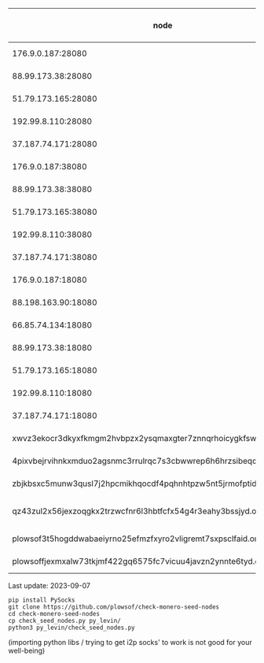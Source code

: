 | node  | status (daily check) |
|---|---|
|176.9.0.187:28080|🙂🙂🙂🙂🙂🙂🙂|
|88.99.173.38:28080|🙂🙂🙂🙂🙂🙂🙂|
|51.79.173.165:28080|🙂🙂🙂🙂🙂🙂🙂|
|192.99.8.110:28080|🙂🙂🙂🙂🙂🙂🙂|
|37.187.74.171:28080|🙂🙂🙂🙂🙂🙂🙂|
|176.9.0.187:38080|🙂🙂🙂🙂🙂🙂🙂|
|88.99.173.38:38080|🙂🙂🙂🙂🙂🙂🙂|
|51.79.173.165:38080|🙂🙂🙂🙂🙂🙂🙂|
|192.99.8.110:38080|🙂🙂🙂🙂🙂🙂🙂|
|37.187.74.171:38080|🙂🙂🙂🙂🙂🙂🙂|
|176.9.0.187:18080|🙂🙂🙂🙂🙂🙂🙂|
|88.198.163.90:18080|🙂🙂🙂🙂🙂🙂🙂|
|66.85.74.134:18080|🙂🙂🙂🙂🙂🙂🙂|
|88.99.173.38:18080|🙂🙂🙂🙂🙂🙂🙂|
|51.79.173.165:18080|😡🙂🙂🙂🙂🙂🙂|
|192.99.8.110:18080|🙂🙂🙂🙂🙂🙂🙂|
|37.187.74.171:18080|🙂🙂🙂🙂🙂🙂🙂|
|xwvz3ekocr3dkyxfkmgm2hvbpzx2ysqmaxgter7znnqrhoicygkfswid.onion:18083|🙂🙂😡🙂🙂🙂😡|
|4pixvbejrvihnkxmduo2agsnmc3rrulrqc7s3cbwwrep6h6hrzsibeqd.onion:18083|🙂🙂😡🙂🙂🙂🙂|
|zbjkbsxc5munw3qusl7j2hpcmikhqocdf4pqhnhtpzw5nt5jrmofptid.onion:18083|🙂🙂🙂🙂🙂🙂🙂|
|qz43zul2x56jexzoqgkx2trzwcfnr6l3hbtfcfx54g4r3eahy3bssjyd.onion:18083|😡😡😡😡😡😡😡|
|plowsof3t5hogddwabaeiyrno25efmzfxyro2vligremt7sxpsclfaid.onion:18083|🙂🙂🙂🙂🙂🙂🙂|
|plowsoffjexmxalw73tkjmf422gq6575fc7vicuu4javzn2ynnte6tyd.onion:18083|🙂🙂🙂🙂🙂🙂🙂|

Last update: 2023-09-07
```
pip install PySocks
git clone https://github.com/plowsof/check-monero-seed-nodes
cd check-monero-seed-nodes
cp check_seed_nodes.py py_levin/
python3 py_levin/check_seed_nodes.py
```
(importing python libs / trying to get i2p socks' to work is not good for your well-being)
